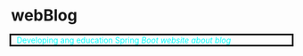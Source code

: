 # webBlog
<html>

<style>
    .piska{
    outline-style: solid;
}
    .piska1{
    margin: 10px;
    color: aqua;
}
</style>

<div class="piska">

<a class="piska1">Developing ang education Spring <em>Boot website about blog</a> 

</div>

</html>
